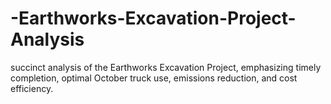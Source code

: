 # -Earthworks-Excavation-Project-Analysis
 succinct analysis of the Earthworks Excavation Project, emphasizing timely completion, optimal October truck use, emissions reduction, and cost efficiency.
